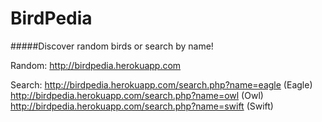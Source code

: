 # BirdPedia
#####Discover random birds or search by name!

Random: http://birdpedia.herokuapp.com

Search:
http://birdpedia.herokuapp.com/search.php?name=eagle (Eagle)
http://birdpedia.herokuapp.com/search.php?name=owl (Owl)
http://birdpedia.herokuapp.com/search.php?name=swift (Swift)
